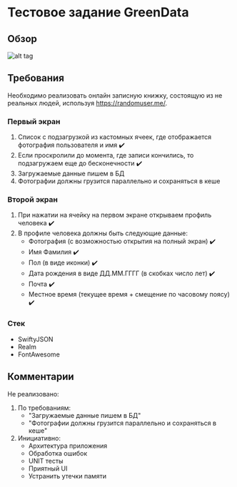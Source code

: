 # Тестовое задание GreenData

## Обзор
![alt tag](https://github.com/shestakovSA/screen/blob/master/RPReplay_Final1597599422.gif "Пример работы приложения")​


## Требования
Необходимо реализовать онлайн записную книжку, состоящую из не реальных людей, используя https://randomuser.me/.
### Первый экран
1. Список с подзагрузкой из кастомных ячеек, где отображается фотография пользователя и имя ✔️
2. Если проскролили до момента, где записи кончились, то подзагружаем еще до бесконечности ✔️
3. Загружаемые данные пишем в БД
4. Фотографии должны грузится параллельно и сохраняться в кеше

### Второй экран
1. При нажатии на ячейку на первом экране открываем профиль человека ✔️
2. В профиле человека должны быть следующие данные:
   * Фотография (с возможностью открытия на полный экран) ✔️
   * Имя Фамилия ✔️
   * Пол (в виде иконки) ✔️
   * Дата рождения в виде ДД.ММ.ГГГГ (в скобках число лет) ✔️
   * Почта ✔️
   * Местное время (текущее время + смещение по часовому поясу) ✔️

### Стек
* SwiftyJSON
* Realm
* FontAwesome


## Комментарии
Не реализовано:
1. По требованиям:
   * "Загружаемые данные пишем в БД"
   * "Фотографии должны грузится параллельно и сохраняться в кеше"
2. Инициативно:
   * Архитектура приложения
   * Обработка ошибок
   * UNIT тесты
   * Приятный UI
   * Устранить утечки памяти
